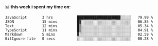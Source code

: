 📊 **this week i spent my time on:**
<!--START_SECTION:waka-->

```text
JavaScript       3 hrs           ████████████████████░░░░░   79.99 %
JSON             15 mins         █▓░░░░░░░░░░░░░░░░░░░░░░░   06.85 %
Text             12 mins         █▒░░░░░░░░░░░░░░░░░░░░░░░   05.34 %
TypeScript       11 mins         █▒░░░░░░░░░░░░░░░░░░░░░░░   04.91 %
Markdown         5 mins          ▓░░░░░░░░░░░░░░░░░░░░░░░░   02.59 %
GitIgnore file   0 secs          ░░░░░░░░░░░░░░░░░░░░░░░░░   00.28 %
```

<!--END_SECTION:waka-->
